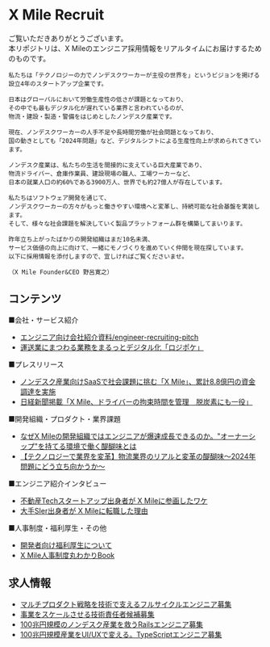 # X Mile Recruit
ご覧いただきありがとうございます。  
本リポジトリは、X Mileのエンジニア採用情報をリアルタイムにお届けするためのものです。

```
私たちは「テクノロジーの力でノンデスクワーカーが主役の世界を」というビジョンを掲げる設立4年のスタートアップ企業です。

日本はグローバルにおいて労働生産性の低さが課題となっており、
その中でも最もデジタル化が遅れている業界と言われているのが、
物流・建設・製造・警備をはじめとしたノンデスク産業です。

現在、ノンデスクワーカーの人手不足や長時間労働が社会問題となっており、
国の動きとしても「2024年問題」など、デジタルシフトによる生産性向上が求められてきています。

ノンデスク産業は、私たちの生活を間接的に支えている巨大産業であり、
物流ドライバー、倉庫作業員、建設現場の職人、工場ワーカーなど、
日本の就業人口の約60%である3900万人、世界でも約27億人が存在しています。

私たちはソフトウェア開発を通じて、
ノンデスクワーカーの方々がもっと働きやすい環境へと変革し、持続可能な社会基盤を実装します。
そして、様々な社会課題を解決していく製品プラットフォーム群を構築してまいります。

昨年立ち上がったばかりの開発組織はまだ10名未満、
サービス価値の向上に向けて、一緒にモノづくりを進めていく仲間を現在探しています。
以下に採用情報を添付しますので、宜しければご覧くださいませ。

（X Mile Founder&CEO 野呂寛之）
```

## コンテンツ
■会社・サービス紹介
- [エンジニア向け会社紹介資料/engineer-recruiting-pitch](https://speakerdeck.com/xmile/engineer-recruiting-pitch)
- [運送業にまつわる業務をまるっとデジタル化「ロジポケ」](https://logipoke.com/)

■プレスリリース
- [ノンデスク産業向けSaaSで社会課題に挑む「X Mile」、累計8.8億円の資金調達を実施](https://prtimes.jp/main/html/rd/p/000000013.000063503.html)
- [日経新聞掲載「X Mile、ドライバーの拘束時間を管理　脱炭素にも一役」](https://www.nikkei.com/article/DGXZQOUC203HH0Q3A120C2000000/)

■開発組織・プロダクト・業界課題
- [なぜX Mileの開発組織ではエンジニアが爆速成長できるのか。"オーナーシップ"を持てる環境で働く醍醐味とは](https://www.wantedly.com/companies/xmile/post_articles/476480)
- [【テクノロジーで業界を変革】物流業界のリアルと変革の醍醐味〜2024年問題にどう立ち向かうか〜](https://www.wantedly.com/companies/xmile/post_articles/473343)

■エンジニア紹介インタビュー
- [不動産Techスタートアップ出身者が X Mileに参画したワケ](https://www.wantedly.com/companies/xmile/post_articles/427822)
- [大手SIer出身者が X Mileに転職した理由](https://www.wantedly.com/companies/xmile/post_articles/466774)

■人事制度・福利厚生・その他
- [開発者向け福利厚生について](https://speakerdeck.com/xmile/engineer-recruiting-pitch?slide=39)
- [X Mile人事制度丸わかりBook](https://speakerdeck.com/xmile/x-mileren-shi-zhi-du-wan-wakaribook)

## 求人情報
- [マルチプロダクト戦略を技術で支えるフルサイクルエンジニア募集](https://www.wantedly.com/projects/1215733)
- [事業をスケールさせる技術責任者候補募集](https://www.wantedly.com/projects/1215749)
- [100兆円規模のノンデスク産業を救うRailsエンジニア募集](https://www.wantedly.com/projects/1214638)
- [100兆円規模産業をUI/UXで変える。TypeScriptエンジニア募集](https://www.wantedly.com/projects/1215731)
